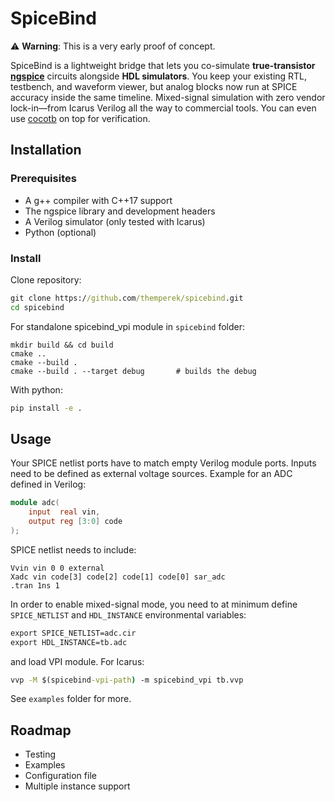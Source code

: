 # SpiceBind

⚠️ **Warning**: This is a very early proof of concept.

SpiceBind is a lightweight bridge that lets you co-simulate **true-transistor [ngspice](https://ngspice.sourceforge.io/)** circuits alongside **HDL simulators**. You keep your existing RTL, testbench, and waveform viewer, but analog blocks now run at SPICE accuracy inside the same timeline. Mixed-signal simulation with zero vendor lock-in—from Icarus Verilog all the way to commercial tools. You can even use [cocotb](https://www.cocotb.org/) on top for verification.

## Installation

### Prerequisites

- A g++ compiler with C++17 support
- The ngspice library and development headers
- A Verilog simulator (only tested with Icarus)
- Python (optional)

### Install

Clone repository:

```cmd
git clone https://github.com/themperek/spicebind.git
cd spicebind
```

For standalone spicebind_vpi module in `spicebind` folder:

```
mkdir build && cd build
cmake ..
cmake --build . 
cmake --build . --target debug       # builds the debug
```

With python:

```cmd
pip install -e .
```

## Usage

Your SPICE netlist ports have to match empty Verilog module ports. Inputs need to be defined as external voltage sources.
Example for an ADC defined in Verilog:
```verilog
module adc(
    input  real vin,
    output reg [3:0] code
);
```

SPICE netlist needs to include: 
```
Vvin vin 0 0 external
Xadc vin code[3] code[2] code[1] code[0] sar_adc
.tran 1ns 1
```

In order to enable mixed-signal mode, you need to at minimum define `SPICE_NETLIST` and `HDL_INSTANCE` environmental variables:
```cmd
export SPICE_NETLIST=adc.cir 
export HDL_INSTANCE=tb.adc
``` 

and load VPI module. For Icarus:
```cmd
vvp -M $(spicebind-vpi-path) -m spicebind_vpi tb.vvp
```

See `examples` folder for more.

## Roadmap

- Testing 
- Examples
- Configuration file
- Multiple instance support
